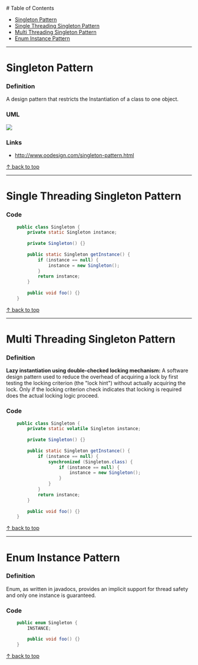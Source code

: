 <a name="toc"/>
# Table of Contents

* [Singleton Pattern](#singleton)
* [Single Threading Singleton Pattern](#single)
* [Multi Threading Singleton Pattern](#multi)
* [Enum Instance Pattern](#enum)

-----

<a name="singleton"></a>
# Singleton Pattern

### Definition

A design pattern that restricts the Instantiation of a class to one object. 

### UML

![](http://www.oodesign.com/images/design_patterns/creational/singleton_implementation_-_uml_class_diagram.gif)

### Links

* http://www.oodesign.com/singleton-pattern.html

[&uarr; back to top](#toc)

-----

<a name="single"></a>
# Single Threading Singleton Pattern

### Code

```java
	public class Singleton {
		private static Singleton instance;
		
		private Singleton() {}
		
		public static Singleton getInstance() {
			if (instance == null) {
				instance = new Singleton();
			}
			return instance;
		}
		
		public void foo() {}
	}
```

[&uarr; back to top](#toc)

-----

<a name="multi"></a>
# Multi Threading Singleton Pattern

### Definition

**Lazy instantiation using double-checked locking mechanism:** A software design pattern used to reduce the overhead of acquiring a lock by first testing the locking criterion (the "lock hint") without actually acquiring the lock. Only if the locking criterion check indicates that locking is required does the actual locking logic proceed.

### Code

```java
	public class Singleton {
		private static volatile Singleton instance;
		
		private Singleton() {}
		
		public static Singleton getInstance() {
			if (instance == null) {
				synchronized (Singleton.class) {
					if (instance == null) {	
						instance = new Singleton();
					}
				}
			}
			return instance;
		}
		
		public void foo() {}
	}
```

[&uarr; back to top](#toc)

-----

<a name="enum"></a>
# Enum Instance Pattern

### Definition

Enum, as written in javadocs, provides an implicit support for thread safety and only one instance is guaranteed. 

### Code

```java
	public enum Singleton {
		INSTANCE;

		public void foo() {}
	}
```

[&uarr; back to top](#toc)
